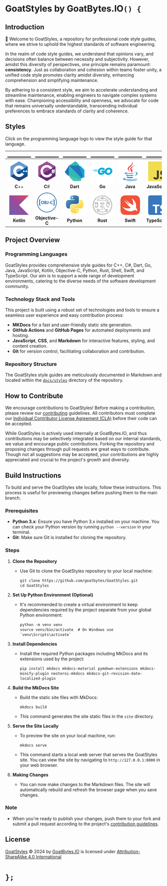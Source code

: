 # GoatStyles by GoatBytes.IO`() {`

## Introduction

:wave: Welcome to GoatStyles, a repository for professional code style guides, where we strive to 
uphold the highest standards of software engineering.

In the realm of code style guides, we understand that opinions vary, and decisions often balance 
between necessity and subjectivity. However, amidst this diversity of perspectives, one principle 
remains paramount: __consistency__. Just as collaboration and cohesion within teams foster unity, 
a unified code style promotes clarity amidst diversity, enhancing comprehension and simplifying 
maintenance.

By adhering to a consistent style, we aim to accelerate understanding and streamline maintenance, 
enabling engineers to navigate complex systems with ease. Championing accessibility and openness, 
we advocate for code that remains universally understandable, transcending individual preferences 
to embrace standards of clarity and coherence.

## Styles

Click on the programming language logo to view the style guide for that language.

|                    ▁▁▁▁▁▁▁                     |                               ▁▁▁▁▁▁▁                               |                    ▁▁▁▁▁▁▁                     |                ▁▁▁▁▁▁▁                 |                  ▁▁▁▁▁▁▁                   |                             ▁▁▁▁▁▁▁                            |
|:-----------------------------------------------:|:------------------------------------------------------------------:|:----------------------------------------------:|:--------------------------------------:|:------------------------------------------:|:--------------------------------------------------------------:|
|       [![C++][CPP_Logo]][CPP]<br>**C**++        |               [![C#][CSharp_Logo]][CSharp]<br>**C**#               |     [![Dart][Dart_Logo]][Dart]<br>**Dart**     |     [![Go][Go_Logo]][Go]<br>**Go**     |   [![Java][Java_Logo]][Java]<br>**Java**   | [![JavaScript][JavaScript_Logo]][JavaScript]<br>**JavaScript** |
| [![Kotlin][Kotlin_Logo]][Kotlin]<br>**Kotlin**  | [![Objective-C][Objective-C_Logo]][Objective-C]<br>**Objective-C** | [![Python][Python_Logo]][Python]<br>**Python** | [![Rust][Rust_Logo]][Rust]<br>**Rust** | [![Swift][Swift_Logo]][Swift]<br>**Swift** | [![TypeScript][TypeScript_Logo]][TypeScript]<br>**TypeScript** |

## Project Overview

### Programming Languages

GoatStyles provides comprehensive style guides for C++, C#, Dart, Go, Java, JavaScript, Kotlin, 
Objective-C, Python, Rust, Shell, Swift, and TypeScript. Our aim is to support a wide range of 
development environments, catering to the diverse needs of the software development community.

### Technology Stack and Tools

This project is built using a robust set of technologies and tools to ensure a seamless user 
experience and easy contribution process:

- **MKDocs** for a fast and user-friendly static site generation.
- **GitHub Actions** and **GitHub Pages** for automated deployments and hosting.
- **JavaScript**, **CSS**, and **Markdown** for interactive features, styling, and content creation.
- **Git** for version control, facilitating collaboration and contribution.

### Repository Structure

The GoatStyles style guides are meticulously documented in Markdown and located within the 
[`docs/styles`](docs/styles) directory of the repository.

## How to Contribute

We encourage contributions to GoatStyles! Before making a contribution, please review our 
[contributing](docs/contributing.md) guidelines. All contributors must complete our 
[Individual Contributor License Agreement (CLA)][CLA] before their code can be accepted.

While GoatStyles is actively used internally at GoatBytes.IO, and thus contributions may be 
selectively integrated based on our internal standards, we value and encourage public contributions. 
Forking the repository and proposing changes through pull requests are great ways to contribute. 
Though not all suggestions may be accepted, your contributions are highly appreciated and crucial 
to the project's growth and diversity.

## Build Instructions

To build and serve the GoatStyles site locally, follow these instructions. This process is useful 
for previewing changes before pushing them to the main branch.

### Prerequisites

- **Python 3.x**: Ensure you have Python 3.x installed on your machine. You can check your 
Python version by running `python --version` in your terminal.
- **Git**: Make sure Git is installed for cloning the repository.

### Steps

1. **Clone the Repository**
    - Use Git to clone the GoatStyles repository to your local machine:
      ```shell
      git clone https://github.com/goatbytes/GoatStyles.git
      cd GoatStyles
      ```

2. **Set Up Python Environment (Optional)**
    - It's recommended to create a virtual environment to keep dependencies required by the project 
      separate from your global Python environment:
      ```shell
      python -m venv venv
      source venv/bin/activate  # On Windows use `venv\Scripts\activate`
      ```

3. **Install Dependencies**
    - Install the required Python packages including MkDocs and its extensions used by the project:
      ```shell
      pip install mkdocs mkdocs-material pymdown-extensions mkdocs-minify-plugin neoteroi-mkdocs mkdocs-git-revision-date-localized-plugin
      ```

4. **Build the MkDocs Site**
    - Build the static site files with MkDocs:
      ```shell
      mkdocs build
      ```
    - This command generates the site static files in the `site` directory.

5. **Serve the Site Locally**
    - To preview the site on your local machine, run:
      ```shell
      mkdocs serve
      ```
    - This command starts a local web server that serves the GoatStyles site. You can view the site 
      by navigating to `http://127.0.0.1:8000` in your web browser.

6. **Making Changes**
    - You can now make changes to the Markdown files. The site will automatically rebuild and 
      refresh the browser page when you save changes.

### Note

- When you're ready to publish your changes, push them to your fork and submit a pull request according to the project's [contribution guidelines](docs/contributing).

## License

[GoatStyles][GoatStylesRepo] © 2024 by [GoatBytes.IO][GoatBytes.IO] is licensed under [Attribution-ShareAlike 4.0 International][LicenseUrl]

# `};`

[GoatBytes.IO]: https://goatbytes.io
[GoatStylesRepo]: https://github.com/goatbytes/GoatStyles
[LicenseUrl]: https://creativecommons.org/licenses/by-sa/4.0/
[CLA]: https://forms.gle/J5iqyH4hrHQQDfUCA

<!-- Logo URLs -->
[CPP_Logo]: ./docs/assets/img/cplusplus.svg
[CSharp_Logo]: ./docs/assets/img/csharp.svg
[Dart_Logo]: ./docs/assets/img/dart.svg
[Go_Logo]: ./docs/assets/img/go.svg
[Java_Logo]: ./docs/assets/img/java.svg
[JavaScript_Logo]: ./docs/assets/img/javascript.svg
[Kotlin_Logo]: ./docs/assets/img/kotlin.svg
[Objective-C_Logo]: ./docs/assets/img/objective-c.svg
[Python_Logo]: ./docs/assets/img/python.svg
[Rust_Logo]: ./docs/assets/img/rust.svg
[Swift_Logo]: ./docs/assets/img/swift.svg
[TypeScript_Logo]: ./docs/assets/img/typescript.svg

<!-- Page URLs -->
[CPP]: https://goatbytes.github.io/GoatStyles/styles/cpp/
[CSharp]: https://goatbytes.github.io/GoatStyles/styles/csharp/
[Dart]: https://goatbytes.github.io/GoatStyles/styles/dart/
[Go]: https://goatbytes.github.io/GoatStyles/styles/go/
[Java]: https://goatbytes.github.io/GoatStyles/styles/java/
[JavaScript]: https://goatbytes.github.io/GoatStyles/styles/javascript/
[Kotlin]: https://goatbytes.github.io/GoatStyles/styles/kotlin/
[Objective-C]: https://goatbytes.github.io/GoatStyles/styles/objc/
[Python]: https://goatbytes.github.io/GoatStyles/styles/python/
[Rust]: https://goatbytes.github.io/GoatStyles/styles/rust/
[Swift]: https://goatbytes.github.io/GoatStyles/styles/swift/
[TypeScript]: https://goatbytes.github.io/GoatStyles/styles/typescript/
